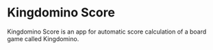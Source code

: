 # Kingdomino Score
Kingdomino Score is an app for automatic score calculation of a board game called Kingdomino.



